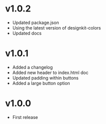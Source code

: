 # v1.0.2

* Updated package.json
* Using the latest version of designkit-colors
* Updated docs

# v1.0.1

* Added a changelog
* Added new header to index.html doc
* Updated padding within buttons
* Added a large button option

# v1.0.0

* First release
